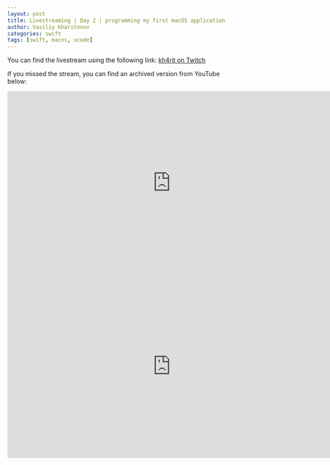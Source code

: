 ```yaml
---
layout: post
title: Livestreaming | Day 2 | programming my first macOS application
author: Vasiliy Kharitonov
categories: swift
tags: [swift, macos, xcode]
---
```


You can find the livestream using the following link: [kh4rit on Twitch](https://www.twitch.tv/kh4rit)

If you missed the stream, you can find an archived version from YouTube below:

<iframe width="740" height="416" src="https://www.youtube.com/embed/DfYZ1SbFbpM" frameborder="0" allow="accelerometer; autoplay; encrypted-media; gyroscope; picture-in-picture" allowfullscreen></iframe>

<iframe width="740" height="416" src="https://www.youtube.com/embed/G5P0R1KXMLA" frameborder="0" allow="accelerometer; autoplay; encrypted-media; gyroscope; picture-in-picture" allowfullscreen></iframe>
